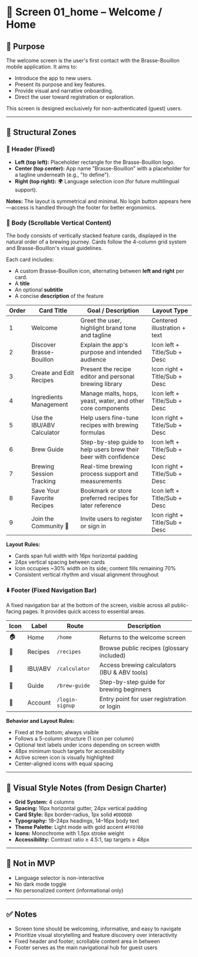 # 📱 Screen 01\_home – Welcome / Home

## 🎯 Purpose

The welcome screen is the user's first contact with the Brasse-Bouillon mobile application. It aims to:

* Introduce the app to new users.
* Present its purpose and key features.
* Provide visual and narrative onboarding.
* Direct the user toward registration or exploration.

This screen is designed exclusively for non-authenticated (guest) users.

---

## 🧱 Structural Zones

### 🔼 Header (Fixed)

* **Left (top left):** Placeholder rectangle for the Brasse-Bouillon logo.
* **Center (top center):** App name "Brasse-Bouillon" with a placeholder for a tagline underneath (e.g., "to define").
* **Right (top right):** 🌍 Language selection icon (for future multilingual support).

**Notes:** The layout is symmetrical and minimal. No login button appears here—access is handled through the footer for better ergonomics.

### 📄 Body (Scrollable Vertical Content)

The body consists of vertically stacked feature cards, displayed in the natural order of a brewing journey. Cards follow the 4-column grid system and Brasse-Bouillon's visual guidelines.

Each card includes:

* A custom Brasse-Bouillon icon, alternating between **left and right** per card.
* A **title**
* An optional **subtitle**
* A concise **description** of the feature

| Order | Card Title                 | Goal / Description                                               | Layout Type                   |
| ----- | -------------------------- | ---------------------------------------------------------------- | ----------------------------- |
| 1     | Welcome                    | Greet the user, highlight brand tone and tagline                 | Centered illustration + text  |
| 2     | Discover Brasse-Bouillon   | Explain the app's purpose and intended audience                  | Icon left + Title/Sub + Desc  |
| 3     | Create and Edit Recipes    | Present the recipe editor and personal brewing library           | Icon right + Title/Sub + Desc |
| 4     | Ingredients Management     | Manage malts, hops, yeast, water, and other core components      | Icon left + Title/Sub + Desc  |
| 5     | Use the IBU/ABV Calculator | Help users fine-tune recipes with brewing formulas               | Icon right + Title/Sub + Desc |
| 6     | Brew Guide                 | Step-by-step guide to help users brew their beer with confidence | Icon left + Title/Sub + Desc  |
| 7     | Brewing Session Tracking   | Real-time brewing process support and measurements               | Icon right + Title/Sub + Desc |
| 8     | Save Your Favorite Recipes | Bookmark or store preferred recipes for later reference          | Icon left + Title/Sub + Desc  |
| 9     | Join the Community 🍻      | Invite users to register or sign in                              | Icon right + Title/Sub + Desc |

**Layout Rules:**

* Cards span full width with 16px horizontal padding
* 24px vertical spacing between cards
* Icon occupies \~30% width on its side; content fills remaining 70%
* Consistent vertical rhythm and visual alignment throughout

### ⬇️ Footer (Fixed Navigation Bar)

A fixed navigation bar at the bottom of the screen, visible across all public-facing pages. It provides quick access to essential areas.

| Icon | Label   | Route           | Description                                  |
| ---- | ------- | --------------- | -------------------------------------------- |
| 🏠   | Home    | `/home`         | Returns to the welcome screen                |
| 📖   | Recipes | `/recipes`      | Browse public recipes (glossary included)    |
| 🧮   | IBU/ABV | `/calculator`   | Access brewing calculators (IBU & ABV tools) |
| 📘   | Guide   | `/brew-guide`   | Step-by-step guide for brewing beginners     |
| 👤   | Account | `/login-signup` | Entry point for user registration or login   |

**Behavior and Layout Rules:**

* Fixed at the bottom; always visible
* Follows a 5-column structure (1 icon per column)
* Optional text labels under icons depending on screen width
* 48px minimum touch targets for accessibility
* Active screen icon is visually highlighted
* Center-aligned icons with equal spacing

---

## 🎨 Visual Style Notes (from Design Charter)

* **Grid System:** 4 columns
* **Spacing:** 16px horizontal gutter, 24px vertical padding
* **Card Style:** 8px border-radius, 1px solid `#DDDDDD`
* **Typography:** 18–24px headings, 14–16px body text
* **Theme Palette:** Light mode with gold accent `#FFD700`
* **Icons:** Monochrome with 1.5px stroke weight
* **Accessibility:** Contrast ratio ≥ 4.5:1, tap targets ≥ 48px

---

## 📝 Not in MVP

* Language selector is non-interactive
* No dark mode toggle
* No personalized content (informational only)

---

## ✅ Notes

* Screen tone should be welcoming, informative, and easy to navigate
* Prioritize visual storytelling and feature discovery over interactivity
* Fixed header and footer; scrollable content area in between
* Footer serves as the main navigational hub for guest users
